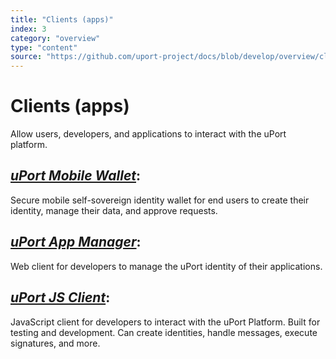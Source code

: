 ```yaml
---
title: "Clients (apps)"
index: 3
category: "overview"
type: "content"
source: "https://github.com/uport-project/docs/blob/develop/overview/clients.md"
---
```


# **Clients (apps)**
Allow users, developers, and applications to interact with the uPort platform.

## _[uPort Mobile Wallet](https://itunes.apple.com/us/app/uport-id/id1123434510)_:
Secure mobile self-sovereign identity wallet for end users to create their identity, manage their data, and approve requests.

## _[uPort App Manager](https://appmanager.uport.me)_:
Web client for developers to manage the uPort identity of their applications.

## _[uPort JS Client](https://github.com/uport-project/uport-js-client)_:
JavaScript client for developers to interact with the uPort Platform. Built for testing and development. Can create identities, handle messages, execute signatures, and more.
